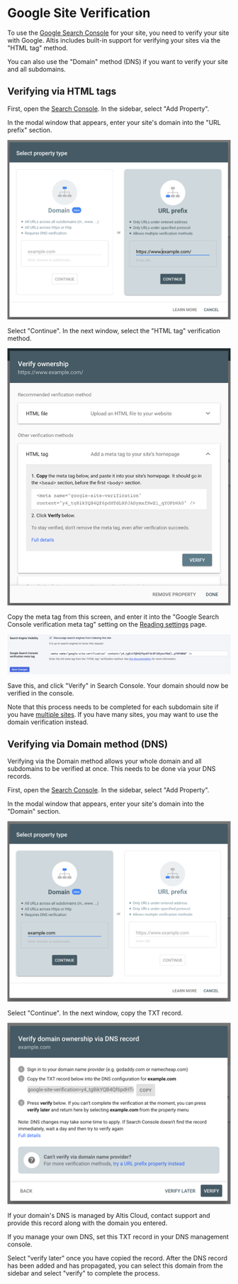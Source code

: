 # Google Site Verification

To use the [Google Search Console](https://search.google.com/search-console/about) for your site, you need to verify your site with Google. Altis includes built-in support for verifying your sites via the "HTML tag" method.

You can also use the "Domain" method (DNS) if you want to verify your site and all subdomains.


## Verifying via HTML tags

First, open the [Search Console](https://search.google.com/search-console/ownership). In the sidebar, select "Add Property".

In the modal window that appears, enter your site's domain into the "URL prefix" section.

![Screenshot of verification type window](./gsv-type-url.png)

Select "Continue". In the next window, select the "HTML tag" verification method.

![Screenshot of verification method window](./gsv-select-method.png)

Copy the meta tag from this screen, and enter it into the "Google Search Console verification meta tag" setting on the [Reading settings](internal://admin/options-reading.php) page.

![Screenshot of setting field](./gsv-setting.png)

Save this, and click "Verify" in Search Console. Your domain should now be verified in the console.

Note that this process needs to be completed for each subdomain site if you have [multiple sites](docs://guides/multiple-sites.md). If you have many sites, you may want to use the domain verification instead.


## Verifying via Domain method (DNS)

Verifying via the Domain method allows your whole domain and all subdomains to be verified at once. This needs to be done via your DNS records.

First, open the [Search Console](https://search.google.com/search-console/ownership). In the sidebar, select "Add Property".

In the modal window that appears, enter your site's domain into the "Domain" section.

![Screenshot of verification type window](./gsv-type-domain.png)

Select "Continue". In the next window, copy the TXT record.

![Screenshot of DNS record window](./gsv-dns-record.png)

If your domain's DNS is managed by Altis Cloud, contact support and provide this record along with the domain you entered.

If you manage your own DNS, set this TXT record in your DNS management console.

Select "verify later" once you have copied the record. After the DNS record has been added and has propagated, you can select this domain from the sidebar and select "verify" to complete the process.
